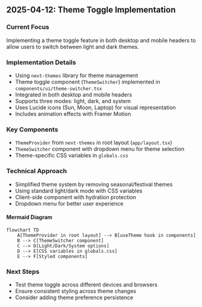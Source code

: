 ## 2025-04-12: Theme Toggle Implementation

### Current Focus
Implementing a theme toggle feature in both desktop and mobile headers to allow users to switch between light and dark themes.

### Implementation Details
- Using `next-themes` library for theme management
- Theme toggle component (`ThemeSwitcher`) implemented in `components/ui/theme-switcher.tsx`
- Integrated in both desktop and mobile headers
- Supports three modes: light, dark, and system
- Uses Lucide icons (Sun, Moon, Laptop) for visual representation
- Includes animation effects with Framer Motion

### Key Components
- `ThemeProvider` from `next-themes` in root layout (`app/layout.tsx`)
- `ThemeSwitcher` component with dropdown menu for theme selection
- Theme-specific CSS variables in `globals.css`

### Technical Approach
- Simplified theme system by removing seasonal/festival themes
- Using standard light/dark mode with CSS variables
- Client-side component with hydration protection
- Dropdown menu for better user experience

#### Mermaid Diagram

```mermaid
flowchart TD
    A[ThemeProvider in root layout] --> B[useTheme hook in components]
    B --> C[ThemeSwitcher component]
    C --> D[Light/Dark/System options]
    D --> E[CSS variables in globals.css]
    E --> F[Styled components]
```

### Next Steps
- Test theme toggle across different devices and browsers
- Ensure consistent styling across theme changes
- Consider adding theme preference persistence
